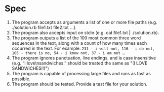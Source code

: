 # Spec

1. The program accepts as arguments a list of one or more file paths (e.g. ./solution.rb file1.txt file2.txt ...). 
2. The program also accepts input on stdin (e.g. cat file1.txt | ./solution.rb). 
3. The program outputs a list of the 100 most common three word sequences in the text, along with a count of how many times each occurred in the text. For example: `231 - i will not, 116 - i do not, 105 - there is no, 54 - i know not, 37 - i am not …`
4. The program ignores punctuation, line endings, and is case insensitive (e.g. “I love\nsandwiches.” should be treated the same as "(I LOVE SANDWICHES!!)") 
5. The program is capable of processing large files and runs as fast as possible. 
6. The program should be tested. Provide a test file for your solution.
